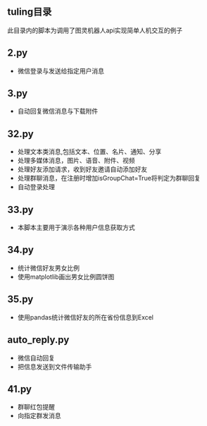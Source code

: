 ## tuling目录

此目录内的脚本为调用了图灵机器人api实现简单人机交互的例子


## 2.py 

- 微信登录与发送给指定用户消息

## 3.py 

- 自动回复微信消息与下载附件

## 32.py 

- 处理文本类消息,包括文本、位置、名片、通知、分享
- 处理多媒体消息，图片、语音、附件、视频
- 处理好友添加请求，收到好友邀请自动添加好友
- 处理群聊消息，在注册时增加isGroupChat=True将判定为群聊回复
- 自动登录处理

## 33.py

- 本脚本主要用于演示各种用户信息获取方式

## 34.py

- 统计微信好友男女比例
- 使用matplotlib画出男女比例圆饼图

## 35.py 

- 使用pandas统计微信好友的所在省份信息到Excel

## auto\_reply.py

- 微信自动回复
- 把信息发送到文件传输助手

## 41.py 

- 群聊红包提醒
- 向指定群发消息